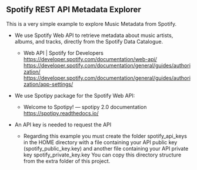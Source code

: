 ## Spotify REST API Metadata Explorer
This is a very simple example to explore Music Metadata from Spotify.

* We use Spotify Web API to retrieve metadata about music artists, albums, 
and tracks, directly from the Spotify Data Catalogue.
  * Web API | Spotify for Developers
  https://developer.spotify.com/documentation/web-api/
  https://developer.spotify.com/documentation/general/guides/authorization/
  https://developer.spotify.com/documentation/general/guides/authorization/app-settings/

* We use Spotipy package for the Spotify Web API:
  * Welcome to Spotipy! — spotipy 2.0 documentation
  https://spotipy.readthedocs.io/

* An API key is needed to request the API
  * Regarding this example you must create the folder spotify_api_keys in the HOME directory
    with a file containing your API public key (spotify_public_key.key)
    and another file containing your API private key spotify_private_key.key
    You can copy this directory structure from the extra folder of this project.
